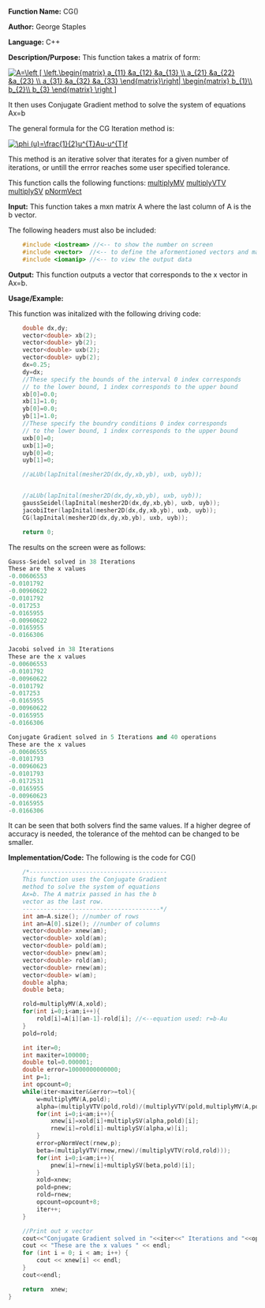 **Function Name:**          CG()

**Author:** George Staples

**Language:** C++

**Description/Purpose:** This function takes a matrix of form:

<a href="https://www.codecogs.com/eqnedit.php?latex=A=\left&space;[&space;\left.\begin{matrix}&space;a_{11}&space;&a_{12}&space;&a_{13}&space;\\&space;a_{21}&space;&a_{22}&space;&a_{23}&space;\\&space;a_{31}&space;&a_{32}&space;&a_{33}&space;\end{matrix}\right|&space;\begin{matrix}&space;b_{1}\\&space;b_{2}\\&space;b_{3}&space;\end{matrix}&space;\right&space;]" target="_blank"><img src="https://latex.codecogs.com/gif.latex?A=\left&space;[&space;\left.\begin{matrix}&space;a_{11}&space;&a_{12}&space;&a_{13}&space;\\&space;a_{21}&space;&a_{22}&space;&a_{23}&space;\\&space;a_{31}&space;&a_{32}&space;&a_{33}&space;\end{matrix}\right|&space;\begin{matrix}&space;b_{1}\\&space;b_{2}\\&space;b_{3}&space;\end{matrix}&space;\right&space;]" title="A=\left [ \left.\begin{matrix} a_{11} &a_{12} &a_{13} \\ a_{21} &a_{22} &a_{23} \\ a_{31} &a_{32} &a_{33} \end{matrix}\right| \begin{matrix} b_{1}\\ b_{2}\\ b_{3} \end{matrix} \right ]" /></a>

It then uses Conjugate Gradient method to solve the system of equations Ax=b

The general formula for the CG Iteration method is:

<a href="https://www.codecogs.com/eqnedit.php?latex=\phi&space;(u)=\frac{1}{2}u^{T}Au-u^{T}f" target="_blank"><img src="https://latex.codecogs.com/gif.latex?\phi&space;(u)=\frac{1}{2}u^{T}Au-u^{T}f" title="\phi (u)=\frac{1}{2}u^{T}Au-u^{T}f" /></a>

This method is an iterative solver that iterates for a given number of iterations, or untill the errror reaches some user specified tolerance. 

This function calls the following functions:
[multiplyMV](https://georgest347.github.io/MATH-5620/softwareManual/HW2/multiplyMV) 
[multiplyVTV](https://georgest347.github.io/MATH-5620/softwareManual/HW4/multiplyVTV) 
[multiplySV](https://georgest347.github.io/MATH-5620/softwareManual/HW4/multiplySV) 
[pNormVect](https://georgest347.github.io/MATH-5620/softwareManual/HW2/pNormVect) 

**Input:** This function takes a mxn matrix A where the last column of A is the b vector.
  
The following headers must also be included:
  ```c++
      #include <iostream> //<-- to show the number on screen
      #include <vector>  //<-- to define the aformentioned vectors and matricies
      #include <iomanip> //<-- to view the output data
  ```

**Output:** This function outputs a vector that corresponds to the x vector in Ax=b.
	
**Usage/Example:**

This function was initalized with the following driving code:
```c++
    double dx,dy;
    vector<double> xb(2);
    vector<double> yb(2);
    vector<double> uxb(2);
    vector<double> uyb(2);
    dx=0.25;
    dy=dx;
    //These specify the bounds of the interval 0 index corresponds
    // to the lower bound, 1 index corresponds to the upper bound
    xb[0]=0.0;
    xb[1]=1.0;
    yb[0]=0.0;
    yb[1]=1.0;
    //These specify the boundry conditions 0 index corresponds
    // to the lower bound, 1 index corresponds to the upper bound
    uxb[0]=0;
    uxb[1]=0;
    uyb[0]=0;
    uyb[1]=0;

    //aLUb(lapInital(mesher2D(dx,dy,xb,yb), uxb, uyb));


    //aLUb(lapInital(mesher2D(dx,dy,xb,yb), uxb, uyb));
    gaussSeidel(lapInital(mesher2D(dx,dy,xb,yb), uxb, uyb));
    jacobiIter(lapInital(mesher2D(dx,dy,xb,yb), uxb, uyb));
    CG(lapInital(mesher2D(dx,dy,xb,yb), uxb, uyb));

    return 0;
```

The results on the screen were as follows:

```c++
Gauss-Seidel solved in 38 Iterations
These are the x values
-0.00606553
-0.0101792
-0.00960622
-0.0101792
-0.017253
-0.0165955
-0.00960622
-0.0165955
-0.0166306

Jacobi solved in 38 Iterations
These are the x values
-0.00606553
-0.0101792
-0.00960622
-0.0101792
-0.017253
-0.0165955
-0.00960622
-0.0165955
-0.0166306

Conjugate Gradient solved in 5 Iterations and 40 operations
These are the x values
-0.00606555
-0.0101793
-0.00960623
-0.0101793
-0.0172531
-0.0165955
-0.00960623
-0.0165955
-0.0166306
```

It can be seen that both solvers find the same values. If a higher degree of accuracy is needed, the tolerance of the mehtod can be changed to be smaller. 

**Implementation/Code:** The following is the code for CG()
```c++
    /*---------------------------------------
    This function uses the Conjugate Gradient
    method to solve the system of equations
    Ax=b. The A matrix passed in has the b
    vector as the last row.
    ---------------------------------------*/
    int am=A.size(); //number of rows
	int an=A[0].size(); //number of columns
	vector<double> xnew(am);
	vector<double> xold(am);
	vector<double> pold(am);
	vector<double> pnew(am);
	vector<double> rold(am);
	vector<double> rnew(am);
	vector<double> w(am);
	double alpha;
	double beta;

    rold=multiplyMV(A,xold);
	for(int i=0;i<am;i++){
        rold[i]=A[i][an-1]-rold[i]; //<--equation used: r=b-Au
	}
	pold=rold;

	int iter=0;
    int maxiter=100000;
	double tol=0.000001;
    double error=10000000000000;
    int p=1;
    int opcount=0;
	while(iter<maxiter&&error>=tol){
        w=multiplyMV(A,pold);
        alpha=(multiplyVTV(pold,rold)/(multiplyVTV(pold,multiplyMV(A,pold))));
        for(int i=0;i<am;i++){
            xnew[i]=xold[i]+multiplySV(alpha,pold)[i];
            rnew[i]=rold[i]-multiplySV(alpha,w)[i];
        }
        error=pNormVect(rnew,p);
        beta=(multiplyVTV(rnew,rnew)/(multiplyVTV(rold,rold)));
        for(int i=0;i<am;i++){
            pnew[i]=rnew[i]+multiplySV(beta,pold)[i];
        }
        xold=xnew;
        pold=pnew;
        rold=rnew;
        opcount=opcount+8;
        iter++;
	}

	//Print out x vector
    cout<<"Conjugate Gradient solved in "<<iter<<" Iterations and "<<opcount<<" operations "<<endl;
	cout << "These are the x values " << endl;
	for (int i = 0; i < am; i++) {
		cout << xnew[i] << endl;
	}
	cout<<endl;

    return  xnew;
}
```
